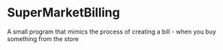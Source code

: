 # SuperMarketBilling
A small program that mimics the process of creating a bill - when you buy something from the store
